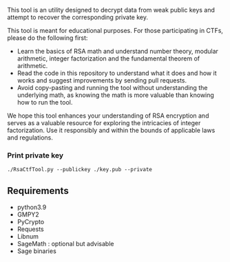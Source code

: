 This tool is an utility designed to decrypt data from weak public keys and attempt to recover the corresponding private key. 

This tool is meant for educational purposes. For those participating in CTFs, please do the following first:
* Learn the basics of RSA math and understand number theory, modular arithmetic, integer factorization and the fundamental theorem of arithmetic.
* Read the code in this repository to understand what it does and how it works and suggest improvements by sending pull requests.
* Avoid copy-pasting and running the tool without understanding the underlying math, as knowing the math is more valuable than knowing how to run the tool.

We hope this tool enhances your understanding of RSA encryption and serves as a valuable resource for exploring the intricacies of integer factorization. Use it responsibly and within the bounds of applicable laws and regulations.



### Print private key

`./RsaCtfTool.py --publickey ./key.pub --private`

## Requirements

- python3.9
- GMPY2
- PyCrypto
- Requests
- Libnum
- SageMath : optional but advisable
- Sage binaries


